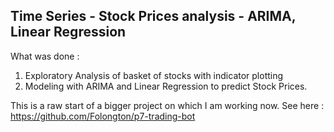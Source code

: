 ## Time Series - Stock Prices analysis - ARIMA, Linear Regression  
What was done :   
1. Exploratory Analysis of basket of stocks with indicator plotting
2. Modeling with ARIMA and Linear Regression to predict Stock Prices.


This is a raw start of a bigger project on which I am working now. See here : https://github.com/Folongton/p7-trading-bot
   

